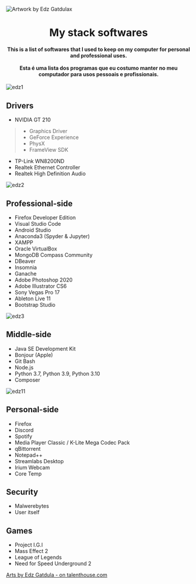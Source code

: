 ![Artwork by Edz Gatdulax](https://user-images.githubusercontent.com/101739918/159576694-f9b10d83-0bf6-4423-bc5a-ef50a50d31c6.jpg)

<div align="center">
<h1>My stack softwares</h1>
<h4>This is a list of softwares that I used to keep on my computer for personal and professional uses.<br/><br/>
Esta é uma lista dos programas que eu costumo manter no meu computador para usos pessoais e profissionais.</h4>
</div>

![edz1](https://user-images.githubusercontent.com/101739918/159584168-20f6a301-e1be-4d2a-b51e-59cf11512341.png)
## Drivers
- NVIDIA GT 210
>- Graphics Driver
>- GeForce Experience
>- PhysX
>- FrameView SDK
- TP-Link WN8200ND
- Realtek Ethernet Controller
- Realtek High Definition Audio

![edz2](https://user-images.githubusercontent.com/101739918/159584177-a87e8365-ce24-4ec8-8fb3-df90dcbbae8f.png)
## Professional-side
- Firefox Developer Edition
- Visual Studio Code
- Android Studio
- Anaconda3 (Spyder & Jupyter)
- XAMPP
- Oracle VirtualBox
- MongoDB Compass Community
- DBeaver
- Insomnia
- Ganache
- Adobe Photoshop 2020
- Adobe Illustrator CS6
- Sony Vegas Pro 17
- Ableton Live 11
- Bootstrap Studio

![edz3](https://user-images.githubusercontent.com/101739918/159584181-00049f2d-8929-4b10-8567-1ace6e089482.png)
## Middle-side
- Java SE Development Kit
- Bonjour (Apple)
- Git Bash
- Node.js
- Python 3.7, Python 3.9, Python 3.10
- Composer

![edz11](https://user-images.githubusercontent.com/101739918/159584185-6a0ec205-78bc-4959-a03d-6e479b08306c.png)
## Personal-side
- Firefox
- Discord
- Spotify
- Media Player Classic / K-Lite Mega Codec Pack
- qBittorrent
- Notepad++
- Streamlabs Desktop
- Irium Webcam
- Core Temp

## Security
- Malwerebytes
- User itself

## Games
- Project I.G.I
- Mass Effect 2
- League of Legends
- Need for Speed Underground 2

[Arts by Edz Gatdula - on talenthouse.com](https://www.talenthouse.com/mamaedz)

